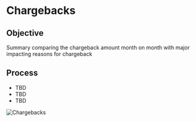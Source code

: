 # Chargebacks

## Objective 
Summary comparing the chargeback amount month on month with major impacting reasons for chargeback

## Process 
- TBD
- TBD
- TBD  

![Chargebacks](image/Chargeback_Image.JPG)
